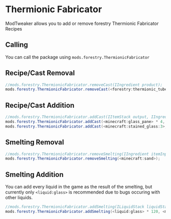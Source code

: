 # Thermionic Fabricator

ModTweaker allows you to add or remove forestry Thermionic Fabricator Recipes

## Calling
You can call the package using `mods.forestry.ThermionicFabricator`

## Recipe/Cast Removal

```JAVA
//mods.forestry.ThermionicFabricator.removeCast(IIngredient product);
mods.forestry.ThermionicFabricator.removeCast(<forestry:thermionic_tubes:5>);
```


## Recipe/Cast Addition

```JAVA
//mods.forestry.ThermionicFabricator.addCast(IItemStack output, IIngredient[][] ingredients, ILiquidStack liquidStack, @Optional IItemStack plan);
mods.forestry.ThermionicFabricator.addCast(<minecraft:glass_pane> * 4, [[<minecraft:dirt>,null,null],[null,null,null],[null,null,null]], <liquid: glass> * 200);
mods.forestry.ThermionicFabricator.addCast(<minecraft:stained_glass:3>, [[<ore:dyeLightBlue>,null,null],[null,null,null],[null,null,null]], <liquid: glass> * 144, <forestry:wax_cast>);
```


## Smelting Removal
```JAVA
//mods.forestry.ThermionicFabricator.removeSmelting(IIngredient itemInput);
mods.forestry.ThermionicFabricator.removeSmelting(<minecraft:sand>);

```

## Smelting Addition
You can add every liquid in the game as the result of the smelting, but currently only `<liquid:glass>` is recommended due to bugs occuring with other liquids.

```JAVA
//mods.forestry.ThermionicFabricator.addSmelting(ILiquidStack liquidStack, IItemStack itemInput, int meltingPoint);
mods.forestry.ThermionicFabricator.addSmelting(<liquid:glass> * 120, <minecraft:stone>, 500);
```